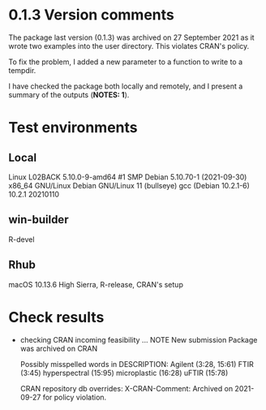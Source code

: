 # 0.1.3 Version comments

The package last version (0.1.3) was archived on 27 September 2021 as it 
wrote two examples into the user directory. This violates CRAN's policy.

To fix the problem, I added a new parameter to a function to write to a tempdir.

I have checked the package both locally and remotely, and I present a summary
of the outputs (**NOTES: 1**).

# Test environments

## Local
   Linux L02BACK 5.10.0-9-amd64 #1 SMP Debian 5.10.70-1 (2021-09-30) x86\_64 GNU/Linux
   Debian GNU/Linux 11 (bullseye)
   gcc (Debian 10.2.1-6) 10.2.1 20210110

## win-builder
   R-devel

## Rhub
   macOS 10.13.6 High Sierra, R-release, CRAN's setup

# Check results

* checking CRAN incoming feasibility ... NOTE
   New submission
   Package was archived on CRAN

   Possibly misspelled words in DESCRIPTION:
      Agilent (3:28, 15:61)
      FTIR (3:45)
      hyperspectral (15:95)
      microplastic (16:28)
      uFTIR (15:78)
   
   CRAN repository db overrides:
   X-CRAN-Comment: Archived on 2021-09-27 for policy violation.



